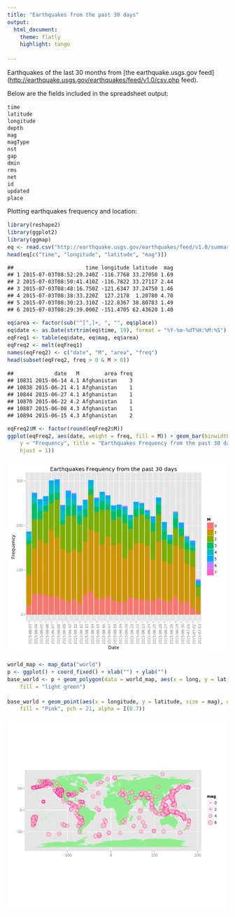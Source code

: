 ```yaml
---
title: "Earthquakes from the past 30 days"
output:
  html_document:
    theme: flatly
    highlight: tango
    
---
```


Earthquakes of the last 30 months from [the earthquake.usgs.gov feed](http://earthquake.usgs.gov/earthquakes/feed/v1.0/csv.php feed).


Below are the fields included in the spreadsheet output:

    time
    latitude
    longitude
    depth
    mag
    magType
    nst
    gap
    dmin
    rms
    net
    id
    updated
    place

Plotting earthquakes frequency and location:

```r
library(reshape2)
library(ggplot2)
library(ggmap)
eq <- read.csv("http://earthquake.usgs.gov/earthquakes/feed/v1.0/summary/all_month.csv", as.is = T)
head(eq[c("time", "longitude", "latitude", "mag")])
```

```
##                       time longitude latitude  mag
## 1 2015-07-03T08:52:29.240Z -116.7768 33.27050 1.69
## 2 2015-07-03T08:50:41.410Z -116.7822 33.27117 2.44
## 3 2015-07-03T08:48:16.750Z -121.6347 37.24750 1.46
## 4 2015-07-03T08:38:33.220Z  127.2178  1.20780 4.70
## 5 2015-07-03T08:30:23.310Z -122.8367 38.80783 1.49
## 6 2015-07-03T08:29:39.000Z -151.4705 62.43620 1.40
```

```r
eq$area <- factor(sub("^[^,]+, ", "", eq$place))
eq$date <- as.Date(strtrim(eq$time, 19), format = "%Y-%m-%dT%H:%M:%S")
eqFreq1 <- table(eq$date, eq$mag, eq$area)
eqFreq2 <- melt(eqFreq1)
names(eqFreq2) <- c("date", "M", "area", "freq")
head(subset(eqFreq2, freq > 0 & M > 0))
```

```
##             date   M        area freq
## 10831 2015-06-14 4.1 Afghanistan    3
## 10838 2015-06-21 4.1 Afghanistan    1
## 10844 2015-06-27 4.1 Afghanistan    1
## 10870 2015-06-22 4.2 Afghanistan    1
## 10887 2015-06-08 4.3 Afghanistan    1
## 10894 2015-06-15 4.3 Afghanistan    2
```



```r
eqFreq2$M <- factor(round(eqFreq2$M))
ggplot(eqFreq2, aes(date, weight = freq, fill = M)) + geom_bar(binwidth = 60 * 60 * 24) + labs(x = "Date", 
    y = "Frequency", title = "Earthquakes Frequency from the past 30 days") + theme(axis.text.x = element_text(angle = 90, 
    hjust = 1))
```

<div class="rimage center"><img src="figure/earthquakes_frequency-1.png" title="plot of chunk earthquakes_frequency" alt="plot of chunk earthquakes_frequency" class="plot" /></div>


```r
world_map <- map_data("world")
p <- ggplot() + coord_fixed() + xlab("") + ylab("")
base_world <- p + geom_polygon(data = world_map, aes(x = long, y = lat, group = group), colour = "light green", 
    fill = "light green")

base_world + geom_point(aes(x = longitude, y = latitude, size = mag), data = eq, colour = "Deep Pink", 
    fill = "Pink", pch = 21, alpha = I(0.7))
```

<div class="rimage center"><img src="figure/earthquakes_worldmap-1.png" title="plot of chunk earthquakes_worldmap" alt="plot of chunk earthquakes_worldmap" class="plot" /></div>
